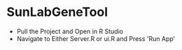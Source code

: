 # SunLabGeneTool

- Pull the Project and Open in R Studio
- Navigate to Either Server.R or ui.R and Press 'Run App'
